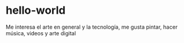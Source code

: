 # hello-world
Me interesa el arte en general y la tecnología, me gusta pintar, hacer música, videos y arte digital
